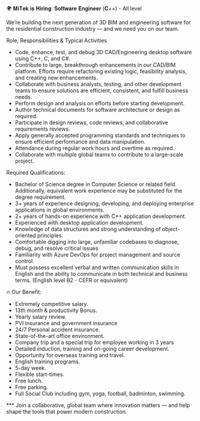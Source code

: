 🌍 𝐌𝐢𝐓𝐞𝐤 𝐢𝐬 𝐇𝐢𝐫𝐢𝐧𝐠: 𝐒𝐨𝐟𝐭𝐰𝐚𝐫𝐞 𝐄𝐧𝐠𝐢𝐧𝐞𝐞𝐫 (𝐂++) - All level

We’re building the next generation of 3D BIM and engineering software for the residential construction industry — and we need you on our team.

Role, Responsibilities & Typical Activities
- Code, enhance, test, and debug 3D CAD/Engineering desktop software using C++, C, and C#.
- Contribute to large, breakthrough enhancements in our CAD/BIM platform. Efforts require refactoring existing logic, feasibility analysis, and creating new enhancements.
- Collaborate with business analysts, testing, and other development teams to ensure solutions are efficient, consistent, and fulfill business needs. 
- Perform design and analysis on efforts before starting development.
- Author technical documents for software architecture or design as required.
- Participate in design reviews, code reviews, and collaborative requirements reviews.
- Apply generally accepted programming standards and techniques to ensure efficient performance and data manipulation.
- Attendance during regular work hours and overtime as required.
- Collaborate with multiple global teams to contribute to a large-scale project. 

Required Qualifications:
- Bachelor of Science degree in Computer Science or related field. Additionally, equivalent work experience may be substituted for the degree requirement.
- 3+ years of experience designing, developing, and deploying enterprise applications in global environments.
- 2+ years of hands-on experience with C++ application development.
- Experienced with desktop application development.
- Knowledge of data structures and strong understanding of object-oriented principles.
- Comfortable digging into large, unfamiliar codebases to diagnose, debug, and resolve critical issues
- Familiarity with Azure DevOps for project management and source control.
- Must possess excellent verbal and written communication skills in English and the ability to communicate in both technical and business terms. (English level B2 - CEFR or equivalent)


🔥 Our Benefit:
- Extremely competitive salary.
- 13th month & productivity Bonus.
- Yearly salary review.
- PVI insurance and government insurance 
- 24/7 Personal accident insurance.
- State-of-the-art office environment.
- Company trip and a special trip for employee working in 3 years
- Detailed induction, training and on-going career development.
- Opportunity for overseas training and travel.
- English training programs.
- 5-day week.
- Flexible start-times.
- Free lunch.
- Free parking.
- Full Social Club including gym, yoga, football, badminton, swimming.

*** Join a collaborative, global team where innovation matters — and help shape the tools that power modern construction.

